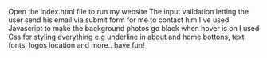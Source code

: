 Open the index.html file to run my website
The input vaildation letting the user send his email via submit form for me to contact him
I've used Javascript to make the background photos go black when hover is on
I used Css for styling everything e.g underline in about and home bottons, text fonts, logos location and more..
have fun! 